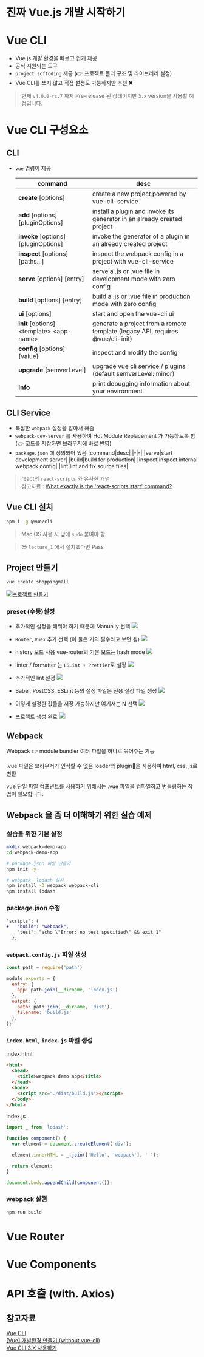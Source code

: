 # 진짜 Vue.js 개발 시작하기

# Vue CLI
- Vue.js 개발 환경을 빠르고 쉽게 제공
- 공식 지원되는 도구
- `project scffoding` 제공 (👉 프로젝트 폴더 구조 및 라이브러리 설정)
- Vue CLI를 쓰지 않고 직접 설정도 가능하지만 추천 ❌

> 현재 `v4.0.0-rc.7` 까지 Pre-release 된 상태이지만 `3.x` version을 사용할 예정입니다.

# Vue CLI 구성요소
## CLI
- `vue` 명령어 제공

  |command|desc|
  |-|-|
  |**create** [options] <app-name> |create a new project powered by vue-cli-service|
  |**add** [options] <plugin> [pluginOptions]|install a plugin and invoke its generator in an already created project|
  |**invoke** [options] <plugin> [pluginOptions]|invoke the generator of a plugin in an already created project|
  |**inspect** [options] [paths...]|inspect the webpack config in a project with vue-cli-service|
  |**serve** [options] [entry]|serve a .js or .vue file in development mode with zero config|
  |**build** [options] [entry]|build a .js or .vue file in production mode with zero config|
  |**ui** [options]|start and open the vue-cli ui|
  |**init** [options] \<template> \<app-name>|generate a project from a remote template (legacy API, requires @vue/cli-init)|
  |**config** [options] [value]|inspect and modify the config|
  |**upgrade** [semverLevel] | upgrade vue cli service / plugins (default semverLevel: minor)|
  |**info**|print debugging information about your environment|

## CLI Service

- 복잡한 `webpack` 설정을 알아서 해줌 
- `webpack-dev-server` 를 사용하여 Hot Module Replacement 가 가능하도록 함  
  (👉 코드를 저장하면 브라우저에 바로 반영)
- `package.json` 에 정의되어 있음
  |command|desc|
  |-|-|
  |serve|start development server|
  |build|build for production|
  |inspect|inspect internal webpack config|
  |lint|lint and fix source files|

> react의 `react-scripts` 와 유사한 개념  
> 참고자료 : [What exactly is the 'react-scripts start' command?](https://stackoverflow.com/questions/50722133/what-exactly-is-the-react-scripts-start-command)


## Vue CLI 설치
```bash
npm i -g @vue/cli
```

> Mac OS 사용 시 앞에 `sudo` 붙여야 함

> 😎 `lecture_1` 에서 설치했다면 Pass  

## Project 만들기
```bash
vue create shoppingmall
```

[![프로젝트 만들기](https://i.vimeocdn.com/video/823499582_640.webp)](https://player.vimeo.com/video/367217922)

### preset (수동)설정
- 추가적인 설정을 해줘야 하기 때문에 Manually 선택
  <img src="./images/lecture_4/make-project-1.png" />

- `Router`, `Vuex` 추가 선택 (이 둘은 거의 필수라고 보면 됨)
  <img src="./images/lecture_4/make-project-2.png" />
  
- history 모드 사용
  vue-router의 기본 모드는 hash mode
  <img src="./images/lecture_4/make-project-3.png" />
  
- linter / formatter 는 `ESLint + Prettier`로 설정
  <img src="./images/lecture_4/make-project-4.png" />

- 추가적인 lint 설정
  <img src="./images/lecture_4/make-project-5.png" />

- Babel, PostCSS, ESLint 등의 설정 파일은 전용 설정 파일 생성
  <img src="./images/lecture_4/make-project-6.png" />

- 이렇게 설정한 값들을 저장 가능하지만 여기서는 N 선택
  <img src="./images/lecture_4/make-project-7.png" />

- 프로젝트 생성 완료
  <img src="./images/lecture_4/make-project-8.png" />

## Webpack
Webpack 👉 module bundler
여러 파일을 하나로 묶어주는 기능

.vue 파일은 브라우저가 인식할 수 없음
loader와 plugin을 사용하여 html, css, js로 변환

vue 단일 파일 컴포넌트를 사용하기 위해서는 .vue 파일을 컴파일하고 번들링하는 작업이 필요합니다.


## Webpack 을 좀 더 이해하기 위한 실습 예제
### 실습을 위한 기본 설정
  ```bash
  mkdir webpack-demo-app
  cd webpack-demo-app

  # package.json 파일 만들기
  npm init -y

  # webpack, lodash 설치
  npm install -D webpack webpack-cli
  npm install lodash
  ```
### package.json 수정
```diff
"scripts": {
+   "build": "webpack",
    "test": "echo \"Error: no test specified\" && exit 1"
  },
```

### `webpack.config.js` 파일 생성
```js
const path = require('path')

module.exports = {
  entry: {
    app: path.join(__dirname, 'index.js')
  },
  output: {
    path: path.join(__dirname, 'dist'),
    filename: 'build.js'
  },
};
```


### `index.html`, `index.js` 파일 생성
index.html
```html
<html>
  <head>
    <title>webpack demo app</title>
  </head>
  <body>
    <script src="./dist/build.js"></script>
  </body>
</html>
```

index.js
```js
import _ from 'lodash';

function component() {
  var element = document.createElement('div');

  element.innerHTML = _.join(['Hello', 'webpack'], ' ');

  return element;
}

document.body.appendChild(component());
```

### webpack 실행
```bash
npm run build
```


# Vue Router

# Vue Components

# API 호출 (with. Axios)

## 참고자료
[Vue CLI](https://cli.vuejs.org/)  
[[Vue] 개발환경 만들기 (without vue-cli)](https://velog.io/@kyusung/Vue-app-sfc-without-vue-cli)  
[Vue CLI 3.X 사용하기](https://velog.io/@skyepodium/Vue-CLI-3.X-%EC%82%AC%EC%9A%A9%ED%95%98%EA%B8%B0)